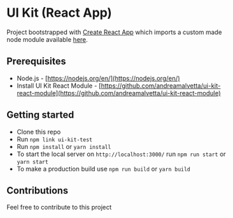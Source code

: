 # UI Kit (React App)
Project bootstrapped with [Create React App](https://github.com/facebook/create-react-app) which imports a custom made node module available [here](https://github.com/andreamalvetta/ui-kit-react-module).

## Prerequisites
- Node.js - [https://nodejs.org/en/](https://nodejs.org/en/)
- Install UI Kit React Module - [https://github.com/andreamalvetta/ui-kit-react-module](https://github.com/andreamalvetta/ui-kit-react-module)

## Getting started
- Clone this repo
- Run `npm link ui-kit-test`
- Run `npm install` or `yarn install`
- To start the local server on `http://localhost:3000/` run `npm run start` or `yarn start`
- To make a production build use `npm run build` or `yarn build`

## Contributions
Feel free to contribute to this project
